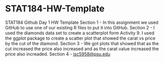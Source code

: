 # STAT184-HW-Template
 STAT184 Github Day 1 HW Template
Section 1 - In this assignment we used GitHub to use one of our existing R files to put it into GitHub.
Section 2 - I used the diamonds data set to create a scatterplot form Activity 9. I used the ggplot package to create a scatter plot that showed the carat vs price by the cut of the diamond.
Section 3 - We got plots that showed that as the cut increased the price also increased and as the carat value increased the price also increaded.
Section 4 - jsc5958@psu.edu
